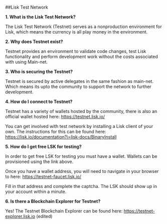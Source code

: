 ##Lisk Test Network

**1. What is the Lisk Test Network?**

The Lisk Test Network (Testnet) serves as a nonproduction environment for Lisk, which means the currency is all play money in the environment.

**2. Why does Testnet exist?**

Testnet provides an environment to validate code changes, test Lisk functionality and perform development work without the costs associated with using Main-net.

**3. Who is securing the Testnet?**

Testnet is secured by active delegates in the same fashion as main-net. Which means its upto the community to support the network to further development.

**4. How do I connect to Testnet?**

Testnet has a variety of wallets hosted by the community, there is also an official wallet hosted here: https://testnet.lisk.io/

You can get involved with test network by installing a Lisk client of your own. The instructions for this can be found here: https://lisk.io/documentation?i=lisk-docs/BinaryInstall

**5. How do I get free LSK for testing?**

In order to get free LSK for testing you must have a wallet. Wallets can be provisioned using the link above.

Once you have a wallet address, you will need to navigate in your browser to here: https://testnet-faucet.lisk.io/

Fill in that address and complete the captcha. The LSK should show up in your account within a minute.

**6. Is there a Blockchain Explorer for Testnet?**

Yes! The Testnet Blockchain Explorer can be found here: https://testnet-explorer.lisk.io (edited)
